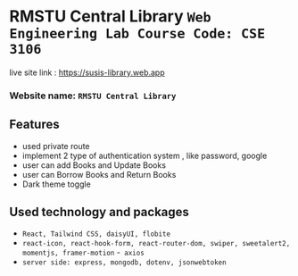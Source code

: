 # RMSTU Central Library `Web Engineering Lab Course Code: CSE 3106`

live site link : https://susis-library.web.app

### Website name: `RMSTU Central Library`

## Features
- used private route
- implement 2 type of authentication system , like password, google
- user can add Books and Update Books 
- user can Borrow Books and Return Books 
- Dark theme toggle

## Used technology and packages 
- `React, Tailwind CSS, daisyUI, flobite`
- `react-icon, react-hook-form, react-router-dom, swiper, sweetalert2, momentjs, framer-motion`
-` axios`
- `server side: express, mongodb, dotenv, jsonwebtoken`
